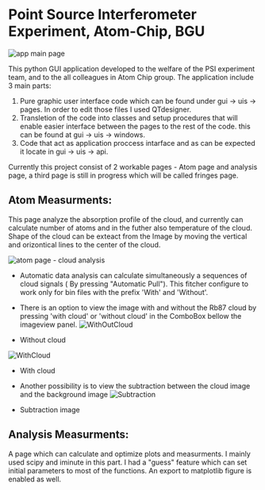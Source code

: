 # Point Source Interferometer Experiment, Atom-Chip, BGU

![app main page](https://user-images.githubusercontent.com/73799544/152674545-deaf0b2e-a4f3-4eee-b194-1a127044f751.jpg)

This python GUI application developed to the welfare of the PSI experiment team, and to the all colleagues in Atom Chip group.
The application include 3 main parts: 
1)  Pure graphic user interface code which can be found under gui -> uis -> pages. In order to edit those files I used QTdesigner.
2)  Transletion of the code into classes and setup procedures that will enable easier interface between the pages to the rest of the code.
    this can be found at gui -> uis -> windows.
3)  Code that act as application proccess intarface and as can be expected it locate in gui -> uis -> api.

Currently this project consist of 2 workable pages - Atom page and analysis page, a third page is still in progress which will be called fringes page.

## Atom Measurments:
This page analyze the absorption profile of the cloud, and currently can calculate number of atoms and in the futher also temperature of the cloud. Shape of the cloud can be exteact from the Image by moving the vertical and orizontical lines to the center of the cloud.

![atom page - cloud analysis](https://user-images.githubusercontent.com/73799544/152674702-e371646e-231f-4a29-bbd6-9e7116d6a196.jpg)

* Automatic data analysis can calculate simultaneously a sequences of cloud signals ( By pressing "Automatic Pull").  This fitcher configure to work only for bin files with the prefix 'With' and 'Without'.

* There is an option to view the image with and without the Rb87 cloud by pressing 'with cloud' or 'without cloud' in the ComboBox bellow the imageview panel.
![WithOutCloud](https://user-images.githubusercontent.com/73799544/152674946-00b59158-bbc0-46ca-9afb-fc1990dce4ea.jpg)
 - Without cloud

![WithCloud](https://user-images.githubusercontent.com/73799544/152674974-eb9cda88-0aa9-4956-a530-51d01175ca53.jpg)
- With cloud

* Another possibility is to view the subtraction between the cloud image and the background image 
![Subtraction](https://user-images.githubusercontent.com/73799544/152675010-236bb6c3-904c-4fcd-8397-26e558274731.jpg)
- Subtraction image
 
    
## Analysis Measurments:
A page which can calculate and optimize plots and measurments. I mainly used scipy and iminute in this part. I had a "guess" feature which can set initial parameters to most of the functions. An export to matplotlib figure is enabled as well.
